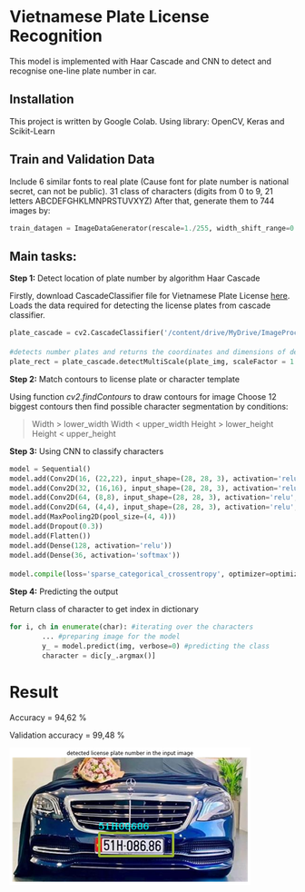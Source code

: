 # Vietnamese Plate License Recognition 

This model is implemented with Haar Cascade and CNN to detect and recognise one-line plate number in car.

## Installation

This project is written by Google Colab.
Using library: OpenCV, Keras and Scikit-Learn

## Train and Validation Data
Include 6 similar fonts to real plate (Cause font for plate number is national secret, can not be public). 31 class of characters (digits from 0 to 9, 21 letters ABCDEFGHKLMNPRSTUVXYZ)
After that, generate them to 744 images by:
```python
train_datagen = ImageDataGenerator(rescale=1./255, width_shift_range=0.1, height_shift_range=0.1) 
```

## Main tasks:

**Step 1:**  Detect location of plate number by algorithm Haar Cascade

Firstly, download CascadeClassifier file for Vietnamese Plate License [here](https://drive.google.com/file/d/1kcg_3WVxyei4BdrViPV7SFyOSgP_AxRo/view?usp=share_link).
Loads the data required for detecting the license plates from cascade classifier.
```python
plate_cascade = cv2.CascadeClassifier('/content/drive/MyDrive/ImageProcessing/vn_license_plate.xml') 

#detects number plates and returns the coordinates and dimensions of detected license plate's contours.
plate_rect = plate_cascade.detectMultiScale(plate_img, scaleFactor = 1.2, minNeighbors = 7)
```

**Step 2:** Match contours to license plate or character template

Using function *cv2.findContours* to draw contours for image
Choose 12 biggest contours then find possible character segmentation by conditions:

> Width > lower_width
> Width < upper_width
> Height > lower_height
> Height < upper_height

**Step 3:** Using CNN to classify characters

```python
model = Sequential()
model.add(Conv2D(16, (22,22), input_shape=(28, 28, 3), activation='relu', padding='same'))
model.add(Conv2D(32, (16,16), input_shape=(28, 28, 3), activation='relu', padding='same'))
model.add(Conv2D(64, (8,8), input_shape=(28, 28, 3), activation='relu', padding='same'))
model.add(Conv2D(64, (4,4), input_shape=(28, 28, 3), activation='relu', padding='same'))
model.add(MaxPooling2D(pool_size=(4, 4)))
model.add(Dropout(0.3))
model.add(Flatten())
model.add(Dense(128, activation='relu'))
model.add(Dense(36, activation='softmax'))

model.compile(loss='sparse_categorical_crossentropy', optimizer=optimizers.Adam(lr=0.0001), metrics=[custom_f1score])
```

**Step 4:** Predicting the output

Return class of character to get index in dictionary
```python
for i, ch in enumerate(char): #iterating over the characters
        ... #preparing image for the model
        y_ = model.predict(img, verbose=0) #predicting the class
        character = dic[y_.argmax()] 
```

# Result 
Accuracy = 94,62 %

Validation accuracy = 99,48 %

![alt text](https://github.com/khanhnd0908/VNPlateNumber/blob/main/Picture2.png)
